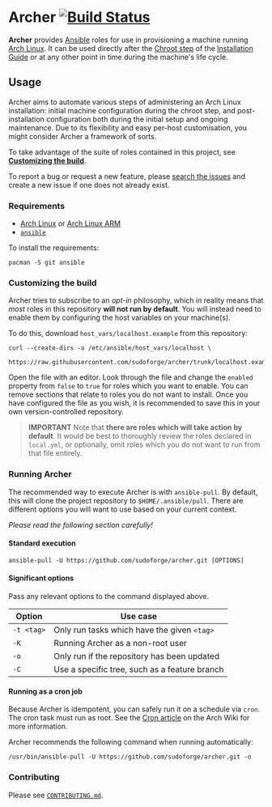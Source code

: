 # Archer [![Build Status][travis-build]][travis-url]

**Archer** provides [Ansible][ansible-web] roles for use in provisioning a
machine running [Arch Linux][al-web]. It can be used directly after the [Chroot
step][awiki-chroot] of the [Installation Guide][awiki-install] or at any other
point in time during the machine's life cycle.

## Usage

Archer aims to automate various steps of administering an Arch Linux
installation: initial machine configuration during the chroot step, and
post-installation configuration both during the initial setup and ongoing
maintenance. Due to its flexibility and easy per-host customisation, you might
consider Archer a framework of sorts.

To take advantage of the suite of roles contained in this project, see
[**Customizing the build**](#customizing-the-build).

To report a bug or request a new feature, please [search the issues][issues]
and create a new issue if one does not already exist.

### Requirements

* [Arch Linux][al-web] or [Arch Linux ARM][alarm-web]
* [`ansible`][pkg-ansible]

To install the requirements:

```
pacman -S git ansible
```

### Customizing the build

Archer tries to subscribe to an *opt-in* philosophy, which in reality means that
_most_ roles in this repository **will not run by default**. You will instead
need to enable them by configuring the host variables on your machine(s).

To do this, download `host_vars/localhost.example` from this repository:

```
curl --create-dirs -o /etc/ansible/host_vars/localhost \
    https://raw.githubusercontent.com/sudoforge/archer/trunk/localhost.example.yml
```

Open the file with an editor. Look through the file and change the `enabled`
property from `false` to `true` for roles which you want to enable. You can
remove sections that relate to roles you do not want to install. Once you have
configured the file as you wish, it is recommended to save this in your own
version-controlled repository.

> **IMPORTANT**
> Note that **there are roles which will take action by default**. It would be
> best to thoroughly review the roles declared in `local.yml`, or optionally,
> omit roles which you do not want to run from that file entirely.

### Running Archer

The recommended way to execute Archer is with `ansible-pull`. By default, this
will clone the project repository to `$HOME/.ansible/pull`. There are different
options you will want to use based on your current context.

_Please read the following section carefully!_


#### Standard execution

```
ansible-pull -U https://github.com/sudoforge/archer.git [OPTIONS]
```

#### Significant options

Pass any relevant options to the command displayed above.

| Option      | Use case                                      |
| ----------- | --------------------------------------------- |
| `-t <tag>`  | Only run tasks which have the given `<tag>`   |
| `-K`        | Running Archer as a non-root user             |
| `-o`        | Only run if the repository has been updated   |
| `-C`        | Use a specific tree, such as a feature branch |

#### Running as a cron job

Because Archer is idempotent, you can safely run it on a schedule via `cron`.
The cron task must run as root. See the [Cron article][awiki-cron] on the Arch
Wiki for more information.

Archer recommends the following command when running automatically:

```
/usr/bin/ansible-pull -U https://github.com/sudoforge/archer.git -o
```

### Contributing

Please see [`CONTRIBUTING.md`][contributing].

[ansible-web]: https://www.ansible.com "Ansible"
[al-web]: https://www.archlinux.org "Arch Linux"
[alarm-web]: https://www.archlinuxarm.org "Arch Linux ARM"
[awiki-install]: https://wiki.archlinux.org/index.php/Installation_guide
[awiki-chroot]: https://wiki.archlinux.org/index.php/Installation_guide#Chroot
[pkg-ansible]: https://www.archlinux.org/packages/community/any/ansible
[pkg-git]: https://www.archlinux.org/packages/extra/x86_64/git
[molecule-docs]: https://molecule.readthedocs.io "Molecule Documentation"
[awiki-cron]: https://wiki.archlinux.org/index.php/Cron
[contributing]: CONTRIBUTING.md
[issues]: https://github.com/sudoforge/archer/issues "view or create issues"
[travis-build]: https://travis-ci.org/sudoforge/archer.svg?branch=trunk
[travis-url]: https://travis-ci.org/sudoforge/archer
